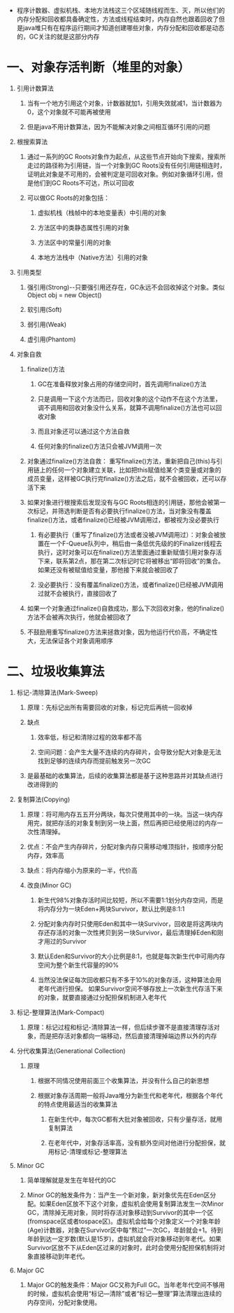 * 程序计数器、虚拟机栈、本地方法栈这三个区域随线程而生、灭，所以他们的内存分配和回收都具备确定性，方法或线程结束时，内存自然也跟着回收了但是java堆只有在程序运行期间才知道创建哪些对象，内存分配和回收都是动态的，GC关注的就是这部分内存

# 一、对象存活判断（堆里的对象）
   1. 引用计数算法
      1. 当有一个地方引用这个对象，计数器就加1，引用失效就减1，当计数器为0，这个对象就不可能再被使用
      
      2. 但是java不用计数算法，因为不能解决对象之间相互循环引用的问题
   
   2. 根搜索算法
      1. 通过一系列的GC Roots对象作为起点，从这些节点开始向下搜索，搜索所走过的路径称为引用链，当一个对象到GC Roots没有任何引用链相连时，证明此对象是不可用的，会被判定是可回收对象。例如对象循环引用，但是他们到GC Roots不可达，所以可回收
      
      2. 可以做GC Roots的对象包括：
         1. 虚拟机栈（栈帧中的本地变量表）中引用的对象
         
         2. 方法区中的类静态属性引用的对象
         
         3. 方法区中的常量引用的对象
         
         4. 本地方法栈中（Native方法）引用的对象
   
   3. 引用类型
      1. 强引用(Strong)--只要强引用还存在，GC永远不会回收掉这个对象。类似 Object obj = new Object() 
      
      2. 软引用(Soft)
      
      3. 弱引用(Weak)
      
      4. 虚引用(Phantom)
   4. 对象自救      
      1. finalize()方法
         1. GC在准备释放对象占用的存储空间时，首先调用finalize()方法
         
         2. 只是调用一下这个方法而已，回收对象的这个动作不在这个方法里，调不调用和回收对象没什么关系，就算不调用finalize()方法也可以回收对象
         
         3. 而且对象还可以通过这个方法自救
         
         4. 任何对象的finalize()方法只会被JVM调用一次
      
      2. 对象通过finalize()方法自救：
         重写finalize()方法，重新把自己(this)与引用链上的任何一个对象建立关联，比如把this赋值给某个类变量或对象的成员变量，这样被GC执行完finalize()方法之后，就不会被回收，还可以存活下来
      
      3. 如果对象进行根搜索后发现没有与GC Roots相连的引用链，那他会被第一次标记，并筛选判断是否有必要执行finalize()方法，当对象没有覆盖finalize()方法，或者finalize()已经被JVM调用过，都被视为没必要执行
         1. 有必要执行（重写了finalize()方法或者没被JVM调用过）：对象会被放置在一个F-Queue队列中，稍后由一条低优先级的的Finalizer线程去执行，这时对象可以在finalize()方法里面通过重新赋值引用对象存活下来，联系第2点，那在第二次标记时它将被移出“即将回收”的集合。如果还没有被赋值给变量，那他接下来就会被回收了
         
         2. 没必要执行：没有覆盖finalize()方法，或者finalize()已经被JVM调用过就不会被执行，直接回收了
      
      4. 如果一个对象通过finalize()自救成功，那么下次回收对象，他的finalize()方法不会被再次执行，他就会被回收了     
      
      5. 不鼓励用重写finalize()方法来拯救对象，因为他运行代价高，不确定性大，无法保证各个对象调用顺序
      
# 二、垃圾收集算法  
   1. 标记-清除算法(Mark-Sweep)
      1. 原理：先标记出所有需要回收的对象，标记完后再统一回收掉
      
      2. 缺点
         1. 效率低，标记和清除过程的效率都不高
         
         2. 空间问题：会产生大量不连续的内存碎片，会导致分配大对象是无法找到足够的连续内存而提前触发另一次GC
         
      3. 是最基础的收集算法，后续的收集算法都是基于这种思路并对其缺点进行改进得到的
      
   2. 复制算法(Copying)      
      1. 原理：将可用内存五五开分两块，每次只使用其中的一块。当这一块内存用完，就把存活的对象复制到另一块上面，然后再把已经使用过的内存一次性清理掉。
      
      2. 优点：不会产生内存碎片，分配对象内存只需移动堆顶指针，按顺序分配内存，效率高
      
      3. 缺点：将内存缩小为原来的一半，代价高
      
      4. 改良(Minor GC)
         1. 新生代98%对象存活时间比较短，所以不需要1:1划分内存空间，而是将内存分为一块Eden+两块Survivor，默认比例是8:1:1
         
         2. 分配对象内存时只使用Eden和其中一块Survivor，回收是将这两块内存还存活的对象一次性拷贝到另一块Survivor，最后清理掉Eden和刚才用过的Survivor
         
         3. 默认Eden和Survivor的大小比例是8:1，也就是每次新生代中可用内存空间为整个新生代容量的90%
         
         4. 当然没法保证每次回收都只有不多于10%的对象存活，这种算法会用老年代进行担保。
            如果Survivor空间不够存放上一次新生代存活下来的对象，就要直接通过分配担保机制进入老年代
         
   3. 标记-整理算法(Mark-Compact)
      1. 原理：标记过程和标记-清除算法一样，但后续步骤不是直接清理存活对象，而是把存活对象都向一端移动，然后直接清理掉端边界以外的内存
      
   4. 分代收集算法(Generational Collection)
      1. 原理
         1. 根据不同情况使用前面三个收集算法，并没有什么自己的新思想
         
         2. 根据对象存活周期一般将Java堆分为新生代和老年代，根据各个年代的特点使用最适当的收集算法
            1. 在新生代中，每次GC都有大批对象被回收，只有少量存活，就用复制算法
            
            2. 在老年代中，对象存活率高，没有额外空间对他进行分配担保，就用标记-清理或标记-整理算法
            
   5. Minor GC
   
      1. 简单理解就是发生在年轻代的GC
      
      2. Minor GC的触发条件为：当产生一个新对象，新对象优先在Eden区分配。如果Eden区放不下这个对象，虚拟机会使用复制算法发生一次Minor GC，清除掉无用对象，同时将存活对象移动到Survivor的其中一个区(fromspace区或者tospace区)。虚拟机会给每个对象定义一个对象年龄(Age)计数器，对象在Survivor区中每“熬过”一次GC，年龄就会+1。待到年龄到达一定岁数(默认是15岁)，虚拟机就会将对象移动到年老代。如果Survivor区放不下从Eden区过来的对象时，此时会使用分配担保机制将对象直接移动到年老代。
      
   6. Major GC
   
      1. Major GC的触发条件：Major GC又称为Full GC。当年老年代空间不够用的时候，虚拟机会使用“标记—清除”或者“标记—整理”算法清理出连续的内存空间，分配对象使用。
